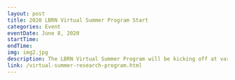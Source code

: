 ```yaml
---
layout: post
title: 2020 LBRN Virtual Summer Program Start
categories: Event
eventDate: June 8, 2020
startTime:
endTime:
img: img2.jpg
description: The LBRN Virtual Summer Program will be kicking off at various LBRN partner campuses.
link: /virtual-summer-research-program.html
---
```

